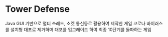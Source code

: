 # Tower Defense
Java GUI 기반으로 멀티 쓰레드, 소켓 통신등르 활용하여 제작한 게임
코로나 바이러스를 설치형 대포로 제거하며 대포를 업그레이드 하여 최종 10단계를 돌파하는 게임
